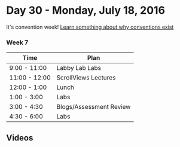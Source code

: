 # Day 30  - Monday, July 18, 2016 


It's convention week! [Learn something about why conventions
exist](http://www.newyorker.com/magazine/2016/07/04/conventions-primaries-and-the-presidency)
### Week 7



Time       | Plan     |
----------------|-------
9:00 - 11:00  | Labby Lab Labs
11:00 - 12:00 | ScrollViews Lectures
12:00 - 1:00    | Lunch
1:00 - 3:00    | Labs
3:00 - 4:30  | Blogs/Assessment Review
4:30 - 6:00    | Labs

## Videos

